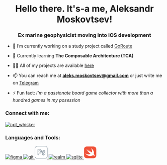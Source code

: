 <h1 align="center">Hello there. It's-a me, Aleksandr Moskovtsev!</h1>
<h3 align="center">Ex marine geophysicist moving into iOS development</h3>

- 🔭 I’m currently working on a study project called [GoRoute](https://github.com/CptWhisker/RideBuddy)

- 🌱 Currently learning **The Composable Architecture (TCA)**

- 👨‍💻 All of my projects are available [here](https://github.com/CptWhisker?tab=repositories)

- 📫 You can reach me at **aleks.moskovtsev@gmail.com** or just write me on [Telegram](https://t.me/cpt_whicker)

- ⚡ Fun fact: *I'm a passionate board game collector with more than a hundred games in my posession*

<h3 align="left">Connect with me:</h3>
<p align="left">
<a href="https://instagram.com/cpt_whisker" target="blank"><img align="center" src="https://raw.githubusercontent.com/rahuldkjain/github-profile-readme-generator/master/src/images/icons/Social/instagram.svg" alt="cpt_whisker" height="30" width="40" /></a>
</p>

<h3 align="left">Languages and Tools:</h3>
<p align="left"> <a href="https://www.figma.com/" target="_blank" rel="noreferrer"> <img src="https://www.vectorlogo.zone/logos/figma/figma-icon.svg" alt="figma" width="40" height="40"/> </a> <a href="https://git-scm.com/" target="_blank" rel="noreferrer"> <img src="https://www.vectorlogo.zone/logos/git-scm/git-scm-icon.svg" alt="git" width="40" height="40"/> </a> <a href="https://www.photoshop.com/en" target="_blank" rel="noreferrer"> <img src="https://raw.githubusercontent.com/devicons/devicon/master/icons/photoshop/photoshop-line.svg" alt="photoshop" width="40" height="40"/> </a> <a href="https://realm.io/" target="_blank" rel="noreferrer"> <img src="https://raw.githubusercontent.com/bestofjs/bestofjs-webui/8665e8c267a0215f3159df28b33c365198101df5/public/logos/realm.svg" alt="realm" width="40" height="40"/> </a> <a href="https://www.sqlite.org/" target="_blank" rel="noreferrer"> <img src="https://www.vectorlogo.zone/logos/sqlite/sqlite-icon.svg" alt="sqlite" width="40" height="40"/> </a> <a href="https://developer.apple.com/swift/" target="_blank" rel="noreferrer"> <img src="https://raw.githubusercontent.com/devicons/devicon/master/icons/swift/swift-original.svg" alt="swift" width="40" height="40"/> </a> </p>
